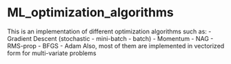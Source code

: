 # ML_optimization_algorithms
This is an implementation of different optimization algorithms such as: - Gradient Descent (stochastic - mini-batch - batch) - Momentum - NAG - RMS-prop - BFGS - Adam  Also, most of them are implemented in vectorized form for multi-variate problems
